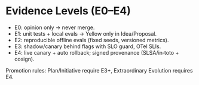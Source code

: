# Evidence Levels (E0–E4)

- E0: opinion only → never merge.
- E1: unit tests + local evals → Yellow only in Idea/Proposal.
- E2: reproducible offline evals (fixed seeds, versioned metrics).
- E3: shadow/canary behind flags with SLO guard, OTel SLIs.
- E4: live canary + auto rollback; signed provenance (SLSA/in‑toto + cosign).

Promotion rules: Plan/Initiative require E3+, Extraordinary Evolution requires E4.
